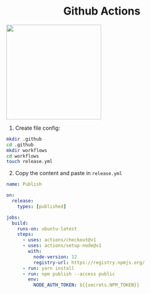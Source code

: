 <div align="center">
  <h1>Github Actions</h1>
</div>

<img width="250px" src="https://miro.medium.com/max/300/0*EOBenMCWMDaPdeJL.png" />

1. Create file config:

```sh
mkdir .github
cd .github
mkdir workflows
cd workflows
touch release.yml
```

2. Copy the content and paste in `release.yml`

```yaml
name: Publish

on:
  release:
    types: [published]

jobs:
  build:
    runs-on: ubuntu-latest
    steps:
      - uses: actions/checkout@v1
      - uses: actions/setup-node@v1
        with:
          node-version: 12
          registry-url: https://registry.npmjs.org/
      - run: yarn install
      - run: npm publish --access public
        env:
          NODE_AUTH_TOKEN: ${{secrets.NPM_TOKEN}}
```
